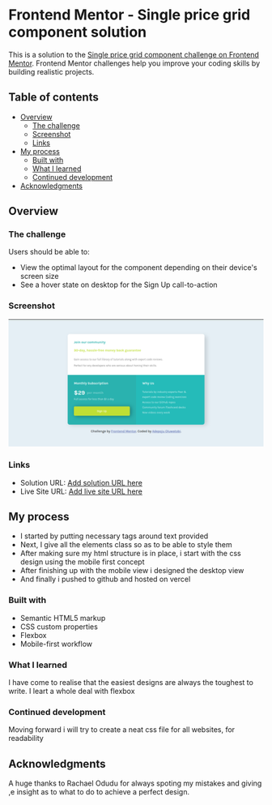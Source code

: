 # Frontend Mentor - Single price grid component solution

This is a solution to the [Single price grid component challenge on Frontend Mentor](https://www.frontendmentor.io/challenges/single-price-grid-component-5ce41129d0ff452fec5abbbc). Frontend Mentor challenges help you improve your coding skills by building realistic projects. 

## Table of contents

- [Overview](#overview)
  - [The challenge](#the-challenge)
  - [Screenshot](#screenshot)
  - [Links](#links)
- [My process](#my-process)
  - [Built with](#built-with)
  - [What I learned](#what-i-learned)
  - [Continued development](#continued-development)
- [Acknowledgments](#acknowledgments)

## Overview

### The challenge

Users should be able to:

- View the optimal layout for the component depending on their device's screen size
- See a hover state on desktop for the Sign Up call-to-action

### Screenshot

![](./desktop.png)

### Links

- Solution URL: [Add solution URL here](https://github.com/adepoju-oluwatobi/social-price-grid-component)
- Live Site URL: [Add live site URL here](https://your-live-site-url.com)

## My process
- I started by putting necessary tags around text provided
- Next, I give all the elements class so as to be able to style them
- After making sure my html structure is in place, i start with the css design using the mobile first concept
- After finishing up with the mobile view i designed the desktop view
- And finally i pushed to github and hosted on vercel

### Built with

- Semantic HTML5 markup
- CSS custom properties
- Flexbox
- Mobile-first workflow

### What I learned

I have come to realise that the easiest designs are always the toughest to write.
I leart a whole deal with flexbox

### Continued development

Moving forward i will try to create a neat css file for all websites, for readability

## Acknowledgments

A huge thanks to Rachael Odudu for always spoting my mistakes and giving ,e insight as to what to do to achieve a perfect design.
